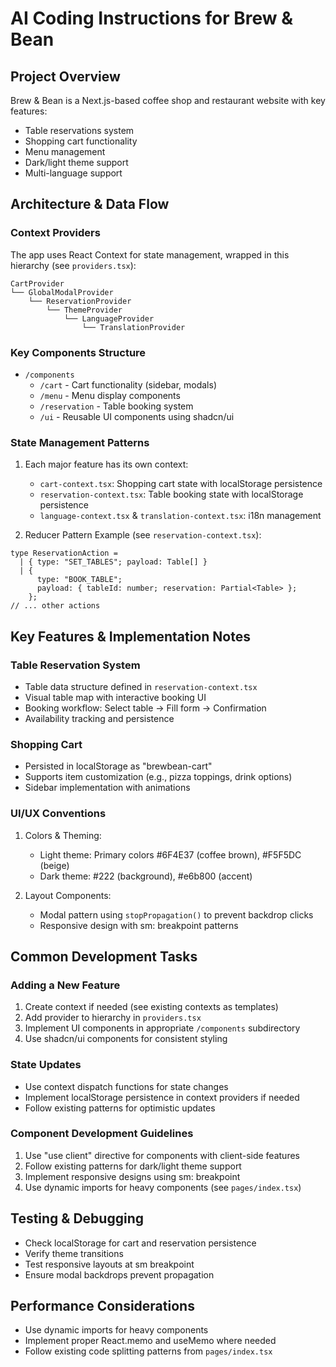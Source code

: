# AI Coding Instructions for Brew & Bean

## Project Overview

Brew & Bean is a Next.js-based coffee shop and restaurant website with key features:

- Table reservations system
- Shopping cart functionality
- Menu management
- Dark/light theme support
- Multi-language support

## Architecture & Data Flow

### Context Providers

The app uses React Context for state management, wrapped in this hierarchy (see `providers.tsx`):

```
CartProvider
└── GlobalModalProvider
    └── ReservationProvider
        └── ThemeProvider
            └── LanguageProvider
                └── TranslationProvider
```

### Key Components Structure

- `/components`
  - `/cart` - Cart functionality (sidebar, modals)
  - `/menu` - Menu display components
  - `/reservation` - Table booking system
  - `/ui` - Reusable UI components using shadcn/ui

### State Management Patterns

1. Each major feature has its own context:

   - `cart-context.tsx`: Shopping cart state with localStorage persistence
   - `reservation-context.tsx`: Table booking state with localStorage persistence
   - `language-context.tsx` & `translation-context.tsx`: i18n management

2. Reducer Pattern Example (see `reservation-context.tsx`):

```tsx
type ReservationAction =
  | { type: "SET_TABLES"; payload: Table[] }
  | {
      type: "BOOK_TABLE";
      payload: { tableId: number; reservation: Partial<Table> };
    };
// ... other actions
```

## Key Features & Implementation Notes

### Table Reservation System

- Table data structure defined in `reservation-context.tsx`
- Visual table map with interactive booking UI
- Booking workflow: Select table → Fill form → Confirmation
- Availability tracking and persistence

### Shopping Cart

- Persisted in localStorage as "brewbean-cart"
- Supports item customization (e.g., pizza toppings, drink options)
- Sidebar implementation with animations

### UI/UX Conventions

1. Colors & Theming:

   - Light theme: Primary colors #6F4E37 (coffee brown), #F5F5DC (beige)
   - Dark theme: #222 (background), #e6b800 (accent)

2. Layout Components:
   - Modal pattern using `stopPropagation()` to prevent backdrop clicks
   - Responsive design with sm: breakpoint patterns

## Common Development Tasks

### Adding a New Feature

1. Create context if needed (see existing contexts as templates)
2. Add provider to hierarchy in `providers.tsx`
3. Implement UI components in appropriate `/components` subdirectory
4. Use shadcn/ui components for consistent styling

### State Updates

- Use context dispatch functions for state changes
- Implement localStorage persistence in context providers if needed
- Follow existing patterns for optimistic updates

### Component Development Guidelines

1. Use "use client" directive for components with client-side features
2. Follow existing patterns for dark/light theme support
3. Implement responsive designs using sm: breakpoint
4. Use dynamic imports for heavy components (see `pages/index.tsx`)

## Testing & Debugging

- Check localStorage for cart and reservation persistence
- Verify theme transitions
- Test responsive layouts at sm breakpoint
- Ensure modal backdrops prevent propagation

## Performance Considerations

- Use dynamic imports for heavy components
- Implement proper React.memo and useMemo where needed
- Follow existing code splitting patterns from `pages/index.tsx`

